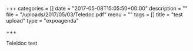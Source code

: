 +++
categories = []
date = "2017-05-08T15:05:50+00:00"
description = ""
file = "/uploads/2017/05/03/Teledoc.pdf"
menu = ""
tags = []
title = "test upload"
type = "expoagenda"

+++


Teleldoc test